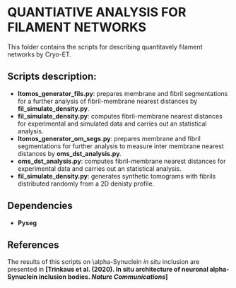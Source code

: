 # QUANTIATIVE ANALYSIS FOR FILAMENT NETWORKS

This folder contains the scripts for describing quantitavely filament networks by Cryo-ET. 

## Scripts description:

- **ltomos_generator_fils.py**: prepares membrane and fibril segmentations for a further analysis of fibril-membrane nearest distances by **fil_simulate_density.py**.
- **fil_simulate_density.py**: computes fibril-membrane nearest distances for experimental and simulated data and carries out an statistical analysis.
- **ltomos_generator_om_segs.py**: prepares membrane and fibril segmentations for further analysis to measure inter membrane nearest distances by **oms_dst_analysis.py**.
- **oms_dst_analysis.py**: computes fibril-membrane nearest distances for experimental data and carries out an statistical analysis.
- **fil_simulate_density.py**: generates synthetic tomograms with fibrils distributed randomly from a 2D denisty profile.

## Dependencies

- **Pyseg**

## References

The results of this scripts on \alpha-Synuclein *in situ* inclusion are presented in **[Trinkaus et al. (2020). In situ architecture of neuronal alpha-Synuclein inclusion bodies. *Nature Communications*]**

